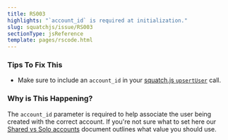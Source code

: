 ```yaml
---
title: RS003
highlights: "`account_id` is required at initialization."
slug: squatchjs/issue/RS003
sectionType: jsReference
template: pages/rscode.html
---
```


### Tips To Fix This

 - Make sure to include an `account_id` in your [squatch.js `upsertUser`](/developer/squatchjs/v2/reference/#upsertuser) call.

### Why is This Happening?

The `account_id` parameter is required to help associate the user being created with the correct account. If you're not sure what to set here our [Shared vs Solo accounts](/shared-vs-solo-accounts) document outlines what value you should use.
